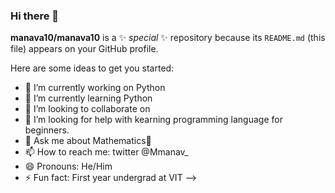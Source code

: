 ### Hi there 👋


**manava10/manava10** is a ✨ _special_ ✨ repository because its `README.md` (this file) appears on your GitHub profile.

Here are some ideas to get you started:

- 🔭 I’m currently working on Python
- 🌱 I’m currently learning Python
- 👯 I’m looking to collaborate on  
- 🤔 I’m looking for help with kearning programming language for beginners.
- 💬 Ask me about Mathematics🌿
- 📫 How to reach me: twitter @Mmanav_
- 😄 Pronouns: He/Him
- ⚡ Fun fact: First year undergrad at VIT
-->

